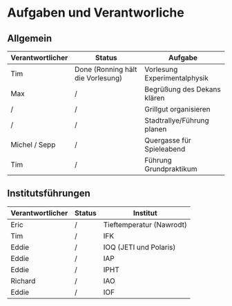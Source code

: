 Aufgaben und Verantworliche
===========================

Allgemein
---------

| Verantwortlicher	| Status				| Aufgabe			|
|-----------------------|---------------------------------------|-------------------------------|
| Tim			| Done (Ronning hält die Vorlesung)	| Vorlesung Experimentalphysik	|
| Max 			| / 					| Begrüßung des Dekans klären	|
| /			| / 					| Grillgut organisieren		|
| / 			| /					| Stadtrallye/Führung planen	|
| Michel / Sepp 	| / 					| Quergasse für Spieleabend	|
| Tim 			| /					| Führung Grundpraktikum	|

Institutsführungen
------------------

| Verantwortlicher	| Status				| Institut 			|
|-----------------------|---------------------------------------|-------------------------------|
| Eric			| / 					| Tieftemperatur (Nawrodt)	|
| Tim			| / 					| IFK				|
| Eddie			| / 					| IOQ (JETI und Polaris)	|
| Eddie			| / 					| IAP				|
| Eddie 		| / 					| IPHT				|
| Richard		| /					| IAO				|
| Eddie			| /					| IOF				|
